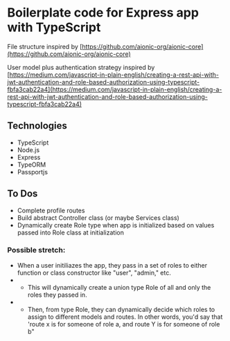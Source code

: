 # Boilerplate code for Express app with TypeScript

File structure inspired by [https://github.com/aionic-org/aionic-core](https://github.com/aionic-org/aionic-core)

User model plus authentication strategy inspired by [https://medium.com/javascript-in-plain-english/creating-a-rest-api-with-jwt-authentication-and-role-based-authorization-using-typescript-fbfa3cab22a4](https://medium.com/javascript-in-plain-english/creating-a-rest-api-with-jwt-authentication-and-role-based-authorization-using-typescript-fbfa3cab22a4)

## Technologies

- TypeScript
- Node.js
- Express
- TypeORM
- Passportjs

## To Dos

- Complete profile routes
- Build abstract Controller class (or maybe Services class)
- Dynamically create Role type when app is initialized based on values passed into Role class at initialization

### Possible stretch:

- When a user initiliazes the app, they pass in a set of roles to either function or class constructor like "user", "admin," etc.
- - This will dynamically create a union type Role of all and only the roles they passed in.
- - Then, from type Role, they can dynamically decide which roles to assign to different models and routes. In other words, you'd say that 'route x is for someone of role a, and route Y is for someone of role b"
